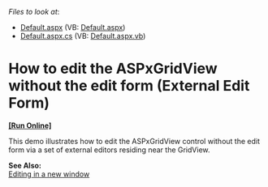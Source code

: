 <!-- default file list -->
*Files to look at*:

* [Default.aspx](./CS/WebSite/Default.aspx) (VB: [Default.aspx](./VB/WebSite/Default.aspx))
* [Default.aspx.cs](./CS/WebSite/Default.aspx.cs) (VB: [Default.aspx.vb](./VB/WebSite/Default.aspx.vb))
<!-- default file list end -->
# How to edit the ASPxGridView without the edit form (External Edit Form)
<!-- run online -->
**[[Run Online]](https://codecentral.devexpress.com/e2202/)**
<!-- run online end -->


<p>This demo illustrates how to edit the ASPxGridView control without the edit form via a set of external editors residing near the GridView.</p><p><strong>See Also:</strong><br />
<a href="https://www.devexpress.com/Support/Center/p/E65">Editing in a new window</a></p>

<br/>


